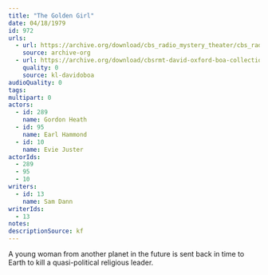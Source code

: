```yaml
---
title: "The Golden Girl"
date: 04/18/1979
id: 972
urls: 
  - url: https://archive.org/download/cbs_radio_mystery_theater/cbs_radio_mystery_theater-0951-1000.zip/cbs_radio_mystery_theater-0951-1000%2Fcbsrmt_0972_the_golden_girl.mp3
    source: archive-org
  - url: https://archive.org/download/cbsrmt-david-oxford-boa-collection/CBSRMT-790418-0972-The-Golden-Girl-(128-44)_KQV-{BoA}.mp3
    quality: 0
    source: kl-davidoboa
audioQuality: 0
tags: 
multipart: 0
actors:  
  - id: 289
    name: Gordon Heath  
  - id: 95
    name: Earl Hammond  
  - id: 10
    name: Evie Juster
actorIds:  
  - 289  
  - 95  
  - 10
writers:  
  - id: 13
    name: Sam Dann
writerIds:  
  - 13
notes: 
descriptionSource: kf
---
```

A young woman from another planet in the future is sent back in time to Earth to kill a quasi-political religious leader.